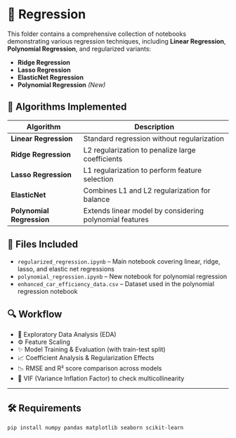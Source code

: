 # 📘 Regression

This folder contains a comprehensive collection of notebooks demonstrating various regression techniques, including **Linear Regression**, **Polynomial Regression**, and regularized variants:

- **Ridge Regression**
- **Lasso Regression**
- **ElasticNet Regression**
- **Polynomial Regression** *(New)*

## 🧠 Algorithms Implemented

| Algorithm               | Description |
|-------------------------|-------------|
| **Linear Regression**   | Standard regression without regularization |
| **Ridge Regression**    | L2 regularization to penalize large coefficients |
| **Lasso Regression**    | L1 regularization to perform feature selection |
| **ElasticNet**          | Combines L1 and L2 regularization for balance |
| **Polynomial Regression** | Extends linear model by considering polynomial features |


## 📂 Files Included

- `regularized_regression.ipynb` – Main notebook covering linear, ridge, lasso, and elastic net regressions  
- `polynomial_regression.ipynb` – New notebook for polynomial regression  
- `enhanced_car_efficiency_data.csv` – Dataset used in the polynomial regression notebook  



## 🔍 Workflow

- 📌 Exploratory Data Analysis (EDA)  
- ⚙️ Feature Scaling  
- ✨ Model Training & Evaluation (with train-test split)  
- 📈 Coefficient Analysis & Regularization Effects  
- 📉 RMSE and R² score comparison across models  
- 🔎 VIF (Variance Inflation Factor) to check multicollinearity  

---

## 🛠 Requirements

```bash
pip install numpy pandas matplotlib seaborn scikit-learn
```
